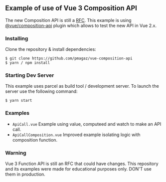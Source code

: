 ## Example of use of Vue 3 Composition API

The new Composition API is still a [RFC](https://github.com/vuejs/rfcs/blob/function-apis/active-rfcs/0000-function-api.md). This example is using [@vue/composition-api](https://github.com/vuejs/composition-api) plugin which allows to test the new API in Vue 2.x. 

### Installing

Clone the repository & install dependencies:
```
$ git clone https://github.com/pmagaz/vue-composition-api
$ yarn / npm install
```

### Starting Dev Server

This example uses parcel as build tool / development server. To launch the server use the following command:
```
$ yarn start
```

### Examples

* `ApiCall.vue` Example using value, computeed and watch to make an API call.
* `ApiCallComposition.vue` Improved example isolating logic with composition function.


### Warning

Vue 3 Function API is still an RFC that could have changes. This repository and its examples were made for educational purposes only. DON'T use them in production.
